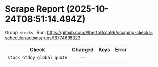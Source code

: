 # Scrape Report (2025-10-24T08:51:14.494Z)

Group: `stocks`  |  Run: https://github.com/AlbertoRoca96/scraping-checks-scheduler/actions/runs/18774698323

| Check | Changed | Keys | Error |
|---|:---:|:--|:--|
| `stock_ntdoy_global_quote` | — |  |  |
